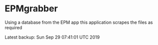 # EPMgrabber
Using a database from the EPM app this application scrapes the files as required


Latest backup: Sun Sep 29 07:41:01 UTC 2019
